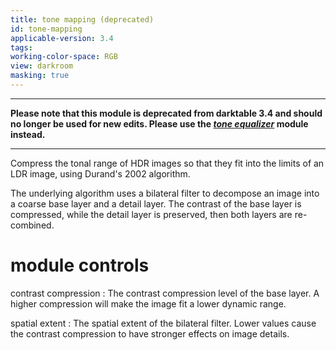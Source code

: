```yaml
---
title: tone mapping (deprecated)
id: tone-mapping
applicable-version: 3.4
tags: 
working-color-space: RGB 
view: darkroom
masking: true
---
```


---

**Please note that this module is deprecated from darktable 3.4 and should no longer be used for new edits. Please use the [_tone equalizer_](./tone-equalizer.md) module instead.**

---

Compress the tonal range of HDR images so that they fit into the limits of an LDR image, using Durand's 2002 algorithm. 

The underlying algorithm uses a bilateral filter to decompose an image into a coarse base layer and a detail layer. The contrast of the base layer is compressed, while the detail layer is preserved, then both layers are re-combined.

# module controls

contrast compression
: The contrast compression level of the base layer. A higher compression will make the image fit a lower dynamic range.

spatial extent
: The spatial extent of the bilateral filter. Lower values cause the contrast compression to have stronger effects on image details.
